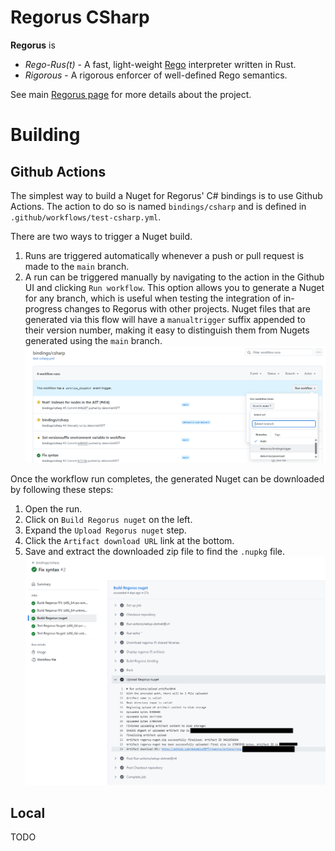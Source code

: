 # Regorus CSharp

**Regorus** is

  - *Rego*-*Rus(t)*  - A fast, light-weight [Rego](https://www.openpolicyagent.org/docs/latest/policy-language/)
   interpreter written in Rust.
  - *Rigorous* - A rigorous enforcer of well-defined Rego semantics.

See main [Regorus page](https://github.com/microsoft/regorus) for more details about the project.

# Building

## Github Actions

The simplest way to build a Nuget for Regorus' C# bindings is to use Github Actions. The action to do so is named `bindings/csharp` and is defined in `.github/workflows/test-csharp.yml`.

There are two ways to trigger a Nuget build.
1. Runs are triggered automatically whenever a push or pull request is made to the `main` branch.
2. A run can be triggered manually by navigating to the action in the Github UI and clicking `Run workflow`. This option allows you to generate a Nuget for any branch, which is useful when testing the integration of in-progress changes to Regorus with other projects. Nuget files that are generated via this flow will have a `manualtrigger` suffix appended to their version number, making it easy to distinguish them from Nugets generated using the `main` branch.
![Image displaying the run workflow button](docs/images/readme/manuallytriggeringrun.png)

Once the workflow run completes, the generated Nuget can be downloaded by following these steps:
1. Open the run.
2. Click on `Build Regorus nuget` on the left.
3. Expand the `Upload Regorus nuget` step.
4. Click the `Artifact download URL` link at the bottom.
5. Save and extract the downloaded zip file to find the `.nupkg` file.
![Image displaying the download URL link](docs/images/readme/downloadnuget.png)

## Local

TODO

